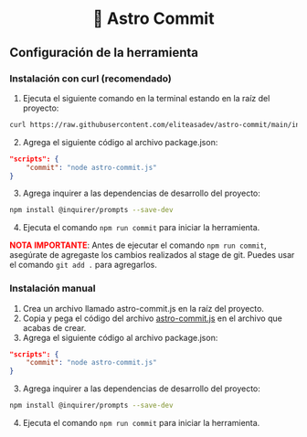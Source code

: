 <h1 align="center">🚀 Astro Commit</h1>

## Configuración de la herramienta
### Instalación con curl (recomendado)
1. Ejecuta el siguiente comando en la terminal estando en la raíz del proyecto:
```bash
curl https://raw.githubusercontent.com/eliteasadev/astro-commit/main/index.js >> astro-commit.js 
```
2. Agrega el siguiente código al archivo package.json:
```json
"scripts": {
    "commit": "node astro-commit.js"
}
```
3. Agrega inquirer a las dependencias de desarrollo del proyecto:
```bash
npm install @inquirer/prompts --save-dev
```

4. Ejecuta el comando `npm run commit` para iniciar la herramienta.

<span style="color:red; font-weight:bold;">NOTA IMPORTANTE</span>: Antes de ejecutar el comando `npm run commit`, asegúrate de agregaste los cambios realizados al stage de git. Puedes usar el comando `git add .` para agregarlos.

### Instalación manual
1. Crea un archivo llamado astro-commit.js en la raíz del proyecto.
2. Copia y pega el código del archivo [astro-commit.js](https://github.com/eliteasadev/astro-commit/blob/main/index.js) en el archivo que acabas de crear.
3. Agrega el siguiente código al archivo package.json:
```json
"scripts": {
    "commit": "node astro-commit.js"
}
```
3. Agrega inquirer a las dependencias de desarrollo del proyecto:
```bash
npm install @inquirer/prompts --save-dev
```
4. Ejecuta el comando `npm run commit` para iniciar la herramienta.
